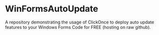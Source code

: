 # WinFormsAutoUpdate
A repository demonstrating the usage of ClickOnce to deploy auto update features to your Windows Forms Code for FREE (hosting on raw github).
